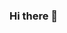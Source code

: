 ### Hi there 👋

<!--

# Welcome to My GitHub Page!

Hello, and welcome to my GitHub page! Here you can find various projects and repositories that I'm working on. Feel free to explore and check out my code.

---

## Featured Projects

- [Password Hashing](https://github.com/Orland-G/Password-Hashing/blob/main/the_last_Caesar.py) - Implemented a hashing algorithm for password security 
- [Sentiment Analysis](https://github.com/Orland-G/finalCapstone/blob/master/sentiment_analysis.py) - Sentiment analysis on Amazon products

---

## About Me

I'm a Science and Math Tutor with a passion for Python programming and Data Anlysis. I am interested in applying my coding knowledge to data and gathering actionable insights. I love collaborating on projects and learning new technologies. Connect with me on [LinkedIn](www.linkedin.com/in/orland-galjani).

---

## Contact Me

Feel free to reach out to me via email at o.galani@hotmail.com or through social media. I'm always open to new opportunities and collaborations.

---

